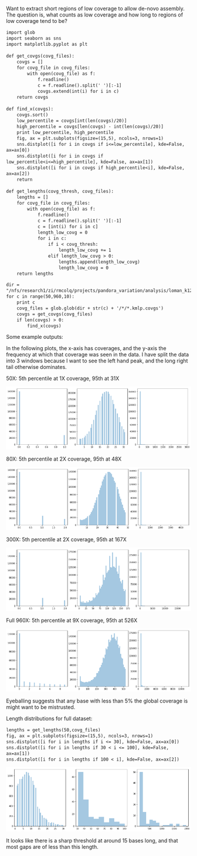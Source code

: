 Want to extract short regions of low coverage to allow de-novo assembly. The question is, what counts as low coverage and how long to regions of low coverage tend to be?

```
import glob
import seaborn as sns
import matplotlib.pyplot as plt

def get_covgs(covg_files):
    covgs = []
    for covg_file in covg_files:
        with open(covg_file) as f:
            f.readline()
            c = f.readline().split(' ')[:-1]
            covgs.extend(int(i) for i in c)
    return covgs

def find_x(covgs):
    covgs.sort() 
    low_percentile = covgs[int(len(covgs)/20)]
    high_percentile = covgs[len(covgs) - int(len(covgs)/20)]
    print low_percentile, high_percentile
    fig, ax = plt.subplots(figsize=(15,5), ncols=3, nrows=1)
    sns.distplot([i for i in covgs if i<=low_percentile], kde=False, ax=ax[0])
    sns.distplot([i for i in covgs if low_percentile<i<=high_percentile], kde=False, ax=ax[1])
    sns.distplot([i for i in covgs if high_percentile<i], kde=False, ax=ax[2])
    return

def get_lengths(covg_thresh, covg_files):
    lengths = []
    for covg_file in covg_files:
        with open(covg_file) as f:
            f.readline()
            c = f.readline().split(' ')[:-1]
            c = [int(i) for i in c]
            length_low_covg = 0
            for i in c:
                if i < covg_thresh:
                    length_low_covg += 1
                elif length_low_covg > 0:
                    lengths.append(length_low_covg)
                    length_low_covg = 0  
    return lengths
```

```
dir = "/nfs/research1/zi/rmcolq/projects/pandora_variation/analysis/loman_k12_by_covg/"
for c in range(50,960,10):
    print c
    covg_files = glob.glob(dir + str(c) + '/*/*.kmlp.covgs')
    covgs = get_covgs(covg_files)
    if len(covgs) > 0:
        find_x(covgs)   
```

Some example outputs:

In the following plots, the x-axis has coverages, and the y-axis the frequency at which that coverage was seen in the data. I have split the data into 3 windows because I want to see the left hand peak, and the long right tail otherwise dominates.

50X: 5th percentile at 1X coverage, 95th at 31X

![image-20180426142846908](images/image-20180426142846908.png)

80X: 5th percentile at 2X coverage, 95th at 48X

![image-20180426142942447](images/image-20180426142942447.png)

300X: 5th percentile at 2X coverage, 95th at 167X

![image-20180426143023824](images/image-20180426143023824.png)

Full 960X: 5th percentile at 9X coverage, 95th at 526X

![image-20180426143033135](images/image-20180426143033135.png)



Eyeballing suggests that any base with less than 5% the global coverage is might want to be mistrusted.

Length distributions for full dataset:

```
lengths = get_lengths(50,covg_files)
fig, ax = plt.subplots(figsize=(15,5), ncols=3, nrows=1)
sns.distplot([i for i in lengths if i <= 30], kde=False, ax=ax[0])
sns.distplot([i for i in lengths if 30 < i <= 100], kde=False, ax=ax[1])
sns.distplot([i for i in lengths if 100 < i], kde=False, ax=ax[2])
```

![image-20180426150155411](images/image-20180426150155411.png)

It looks like there is a sharp threshold at around 15 bases long, and that most gaps are of less than this length.

